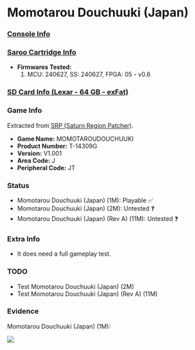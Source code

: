 # Momotarou Douchuuki (Japan)

### [Console Info](../../../../../Info/Consoles/VA13/README.md)

### [Saroo Cartridge Info](../../../../../Info/Cartridges/RetroGameParadiseStore/1.32F/README.md)

- <b>Firmwares Tested:</b>
  1. MCU: 240627, SS: 240627, FPGA: 05 - v0.6

### [SD Card Info (Lexar - 64 GB - exFat)](../../../../../Info/SdCards/Lexar/64GB/exfat/README.md)

### Game Info

Extracted from [SRP (Saturn Region Patcher)](https://segaxtreme.net/resources/saturn-region-patcher.81/download).

- <b>Game Name:</b> MOMOTAROUDOUCHUUKI
- <b>Product Number:</b> T-14309G
- <b>Version:</b> V1.001
- <b>Area Code:</b> J
- <b>Peripheral Code:</b> JT

### Status

- Momotarou Douchuuki (Japan) (1M): Playable :white_check_mark:
- Momotarou Douchuuki (Japan) (2M): Untested :question:
- Momotarou Douchuuki (Japan) (Rev A) (11M): Untested :question:

### Extra Info

- It does need a full gameplay test.

### TODO

- Test Momotarou Douchuuki (Japan) (2M)
- Test Momotarou Douchuuki (Japan) (Rev A) (11M)

### Evidence

Momotarou Douchuuki (Japan) (1M):

[![](https://img.youtube.com/vi/zyXs4PrvRVk/0.jpg)](https://www.youtube.com/watch?v=zyXs4PrvRVk)

